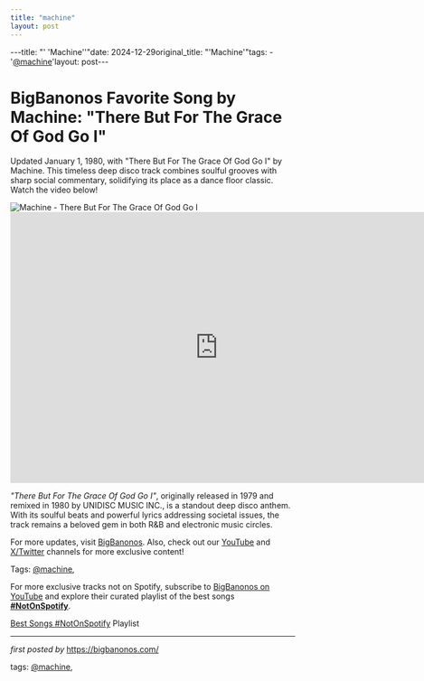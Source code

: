 ```yaml
---
title: "machine"
layout: post
---
```

---title: "' 'Machine''"date: 2024-12-29original_title: "'Machine'"tags:  - '[@machine](/tags/machine/)'layout: post---<!-- Title of the Post --><h1 >BigBanonos Favorite Song by Machine: "There But For The Grace Of God Go I"</h1> <!-- Introductory Text --><p >Updated January 1, 1980, with "There But For The Grace Of God Go I" by Machine. This timeless deep disco track combines soulful grooves with sharp social commentary, solidifying its place as a dance floor classic. Watch the video below!</p> <!-- Featured Image --><div > <img src="https://i.discogs.com/N8r1EPhy5UUh4fD9skCYlDawaAIoPs8Dqx2qpsDh_Ws/rs:fit/g:sm/q:40/h:150/w:150/czM6Ly9kaXNjb2dz/LWRhdGFiYXNlLWlt/YWdlcy9SLTc5MzA4/LTE1NTE2NTYyNjIt/Mjk5MC5qcGVn.jpeg" alt="Machine - There But For The Grace Of God Go I" /></div> <!-- YouTube Video Embed --><div > <iframe width="733" height="480" src="https://www.youtube.com/embed/YGBDAxCDLs4" title="Machine - There But for the Grace of God Go I (Original Version)" frameborder="0" allow="accelerometer; autoplay; clipboard-write; encrypted-media; gyroscope; picture-in-picture; web-share" referrerpolicy="strict-origin-when-cross-origin" allowfullscreen></iframe></div> <!-- Song Information --><div > <p><em>"There But For The Grace Of God Go I"</em>, originally released in 1979 and remixed in 1980 by UNIDISC MUSIC INC., is a standout deep disco anthem. With its soulful beats and powerful lyrics addressing societal issues, the track remains a beloved gem in both R&B and electronic music circles.</p></div> <!-- Footer Links --><div > <p>For more updates, visit <a href="https://bigbanonos.com/" target="_blank">BigBanonos</a>. Also, check out our <a href="https://www.youtube.com/[@BigBanonos](/tags/BigBanonos/)" target="_blank">YouTube</a> and <a href="https://x.com/bigbanonos" target="_blank">X/Twitter</a> channels for more exclusive content!</p></div> <!-- Tags --><p >Tags: [@machine](/tags/machine/),</p><!--Subscribe and Playlist Links--><div>    <p>For more exclusive tracks not on Spotify, subscribe to <a href="https://www.youtube.com/[@BigBanonos](/tags/BigBanonos/)" target="_blank">BigBanonos on YouTube</a> and explore their curated playlist of the best songs <strong>[#NotOnSpotify](/tags/NotOnSpotify/)</strong>.</p>    <p><a href="https://www.youtube.com/playlist?list=PLtuNtuTatqI0kFahUCbtbfenC_ET5O_tr" target="_blank">Best Songs [#NotOnSpotify](/tags/NotOnSpotify/) Playlist<br /></a></p></div><hr /><p><em>first posted by</em> <a href="https://bigbanonos.com/" rel="noopener" target="_new">https://bigbanonos.com/</a></p><p>tags: [@machine](/tags/machine/),</p>